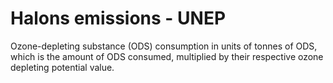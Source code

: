 # Halons emissions - UNEP

Ozone-depleting substance (ODS) consumption in units of tonnes of ODS, which is the amount of ODS consumed, multiplied by their respective ozone depleting potential value.